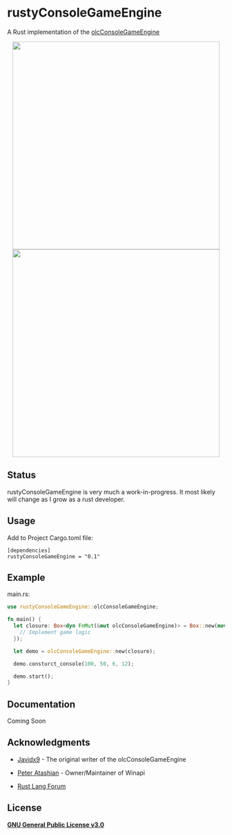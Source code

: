 # rustyConsoleGameEngine

A Rust implementation of the [olcConsoleGameEngine](https://github.com/OneLoneCoder/videos/blob/master/olcConsoleGameEngine.h)

<p align="center">
  <img src="https://media.giphy.com/media/TjMcssqMuzcz2rUmnN/giphy.gif" width="480">
  <img src="https://media.giphy.com/media/TjMcssqMuzcz2rUmnN/giphy.gif" width="480">
</p>

## Status

rustyConsoleGameEngine is very much a work-in-progress. It most likely will change as I grow as a rust developer.

## Usage

Add to Project Cargo.toml file:
```
[dependencies]
rustyConsoleGameEngine = "0.1"
```

## Example

main.rs:
```Rust
use rustyConsoleGameEngine::olcConsoleGameEngine;

fn main() {
  let closure: Box<dyn FnMut(&mut olcConsoleGameEngine)> = Box::new(move |data| {
    // Implement game logic
  });

  let demo = olcConsoleGameEngine::new(closure);

  demo.consturct_console(100, 50, 6, 12);

  demo.start();
}
```

## Documentation

Coming Soon

## Acknowledgments

* [Javidx9](https://github.com/OneLoneCoder) - The original writer of the olcConsoleGameEngine

* [Peter Atashian](https://github.com/retep998) - Owner/Maintainer of Winapi

* [Rust Lang Forum](https://users.rust-lang.org/)

## License

**[GNU General Public License v3.0](https://github.com/MarkAnthonyM/rustyConsoleGameEngine/blob/master/LICENSE.md)**
